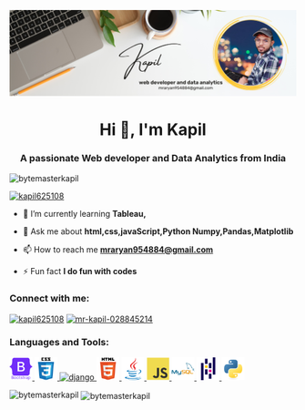 ![logo](https://github.com/bytemasterkapil/bytemasterkapil/blob/main/Banner.png)
<h1 align="center">Hi 👋, I'm Kapil</h1>
<h3 align="center">A passionate Web developer and Data Analytics from India</h3>

<p align="left"> <img src="https://komarev.com/ghpvc/?username=bytemasterkapil&label=Profile%20views&color=0e75b6&style=flat" alt="bytemasterkapil" /> </p>

<p align="left"> <a href="https://twitter.com/kapil625108" target="blank"><img src="https://img.shields.io/twitter/follow/kapil625108?logo=twitter&style=for-the-badge" alt="kapil625108" /></a> </p>

- 🌱 I’m currently learning **Tableau,**

- 💬 Ask me about **html,css,javaScript,Python Numpy,Pandas,Matplotlib**

- 📫 How to reach me **mraryan954884@gmail.com**

- ⚡ Fun fact **I do fun with codes**

<h3 align="left">Connect with me:</h3>
<p align="left">
<a href="https://twitter.com/kapil625108" target="blank"><img align="center" src="https://raw.githubusercontent.com/rahuldkjain/github-profile-readme-generator/master/src/images/icons/Social/twitter.svg" alt="kapil625108" height="30" width="40" /></a>
<a href="https://linkedin.com/in/mr-kapil-028845214" target="blank"><img align="center" src="https://raw.githubusercontent.com/rahuldkjain/github-profile-readme-generator/master/src/images/icons/Social/linked-in-alt.svg" alt="mr-kapil-028845214" height="30" width="40" /></a>
</p>

<h3 align="left">Languages and Tools:</h3>
<p align="left"> <a href="https://getbootstrap.com" target="_blank" rel="noreferrer"> <img src="https://raw.githubusercontent.com/devicons/devicon/master/icons/bootstrap/bootstrap-plain-wordmark.svg" alt="bootstrap" width="40" height="40"/> </a> <a href="https://www.w3schools.com/css/" target="_blank" rel="noreferrer"> <img src="https://raw.githubusercontent.com/devicons/devicon/master/icons/css3/css3-original-wordmark.svg" alt="css3" width="40" height="40"/> </a> <a href="https://www.djangoproject.com/" target="_blank" rel="noreferrer"> <img src="https://cdn.worldvectorlogo.com/logos/django.svg" alt="django" width="40" height="40"/> </a> <a href="https://www.w3.org/html/" target="_blank" rel="noreferrer"> <img src="https://raw.githubusercontent.com/devicons/devicon/master/icons/html5/html5-original-wordmark.svg" alt="html5" width="40" height="40"/> </a> <a href="https://www.java.com" target="_blank" rel="noreferrer"> <img src="https://raw.githubusercontent.com/devicons/devicon/master/icons/java/java-original.svg" alt="java" width="40" height="40"/> </a> <a href="https://developer.mozilla.org/en-US/docs/Web/JavaScript" target="_blank" rel="noreferrer"> <img src="https://raw.githubusercontent.com/devicons/devicon/master/icons/javascript/javascript-original.svg" alt="javascript" width="40" height="40"/> </a> <a href="https://www.mysql.com/" target="_blank" rel="noreferrer"> <img src="https://raw.githubusercontent.com/devicons/devicon/master/icons/mysql/mysql-original-wordmark.svg" alt="mysql" width="40" height="40"/> </a> <a href="https://pandas.pydata.org/" target="_blank" rel="noreferrer"> <img src="https://raw.githubusercontent.com/devicons/devicon/2ae2a900d2f041da66e950e4d48052658d850630/icons/pandas/pandas-original.svg" alt="pandas" width="40" height="40"/> </a> <a href="https://www.python.org" target="_blank" rel="noreferrer"> <img src="https://raw.githubusercontent.com/devicons/devicon/master/icons/python/python-original.svg" alt="python" width="40" height="40"/> </a> </p>

<p><img align="left" src="https://github-readme-stats.vercel.app/api/top-langs?username=bytemasterkapil&show_icons=true&locale=en&layout=compact" alt="bytemasterkapil" /></p>

<p>&nbsp;<img align="center" src="https://github-readme-stats.vercel.app/api?username=bytemasterkapil&show_icons=true&locale=en" alt="bytemasterkapil" /></p>
